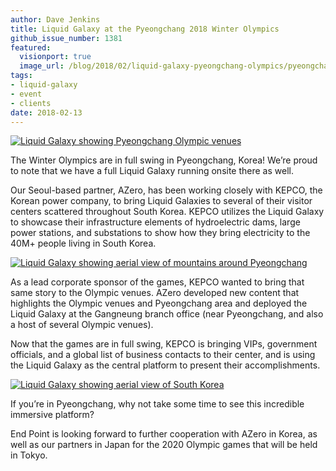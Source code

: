 ```yaml
---
author: Dave Jenkins
title: Liquid Galaxy at the Pyeongchang 2018 Winter Olympics
github_issue_number: 1381
featured:
  visionport: true
  image_url: /blog/2018/02/liquid-galaxy-pyeongchang-olympics/pyeongchang-lg-1-small.jpg
tags:
- liquid-galaxy
- event
- clients
date: 2018-02-13
---
```


<a href="/blog/2018/02/liquid-galaxy-pyeongchang-olympics/pyeongchang-lg-1.jpg"><img src="/blog/2018/02/liquid-galaxy-pyeongchang-olympics/pyeongchang-lg-1-small.jpg" alt="Liquid Galaxy showing Pyeongchang Olympic venues" /></a><br />

The Winter Olympics are in full swing in Pyeongchang, Korea! We’re proud to note that we have a full Liquid Galaxy running onsite there as well.

Our Seoul-based partner, AZero, has been working closely with KEPCO, the Korean power company, to bring Liquid Galaxies to several of their visitor centers scattered throughout South Korea. KEPCO utilizes the Liquid Galaxy to showcase their infrastructure elements of hydroelectric dams, large power stations, and substations to show how they bring electricity to the 40M+ people living in South Korea.

<a href="/blog/2018/02/liquid-galaxy-pyeongchang-olympics/pyeongchang-lg-2.jpg"><img src="/blog/2018/02/liquid-galaxy-pyeongchang-olympics/pyeongchang-lg-2-small.jpg" alt="Liquid Galaxy showing aerial view of mountains around Pyeongchang" /></a><br />

As a lead corporate sponsor of the games, KEPCO wanted to bring that same story to the Olympic venues. AZero developed new content that highlights the Olympic venues and Pyeongchang area and deployed the Liquid Galaxy at the Gangneung branch office (near Pyeongchang, and also a host of several Olympic venues).

Now that the games are in full swing, KEPCO is bringing VIPs, government officials, and a global list of business contacts to their center, and is using the Liquid Galaxy as the central platform to present their accomplishments.

<a href="/blog/2018/02/liquid-galaxy-pyeongchang-olympics/pyeongchang-lg-3.jpg"><img src="/blog/2018/02/liquid-galaxy-pyeongchang-olympics/pyeongchang-lg-3-small.jpg" alt="Liquid Galaxy showing aerial view of South Korea" /></a><br />

If you’re in Pyeongchang, why not take some time to see this incredible immersive platform?

End Point is looking forward to further cooperation with AZero in Korea, as well as our partners in Japan for the 2020 Olympic games that will be held in Tokyo.
